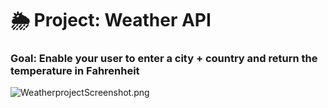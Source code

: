 # 🌦 Project: Weather API

### Goal: Enable your user to enter a city + country and return the temperature in Fahrenheit

![WeatherprojectScreenshot.png](WeatherprojectScreenshot.png)
